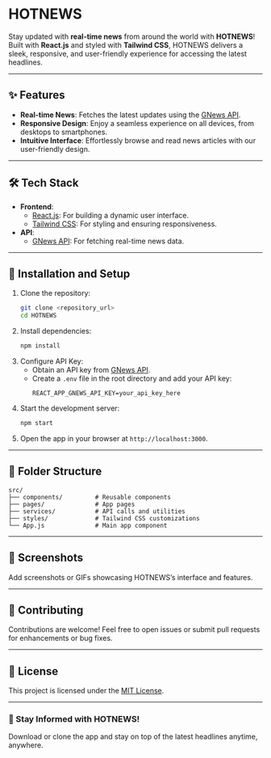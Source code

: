 # HOTNEWS

Stay updated with **real-time news** from around the world with **HOTNEWS**! Built with **React.js** and styled with **Tailwind CSS**, HOTNEWS delivers a sleek, responsive, and user-friendly experience for accessing the latest headlines.

---

## ✨ Features

* **Real-time News**: Fetches the latest updates using the [GNews API](https://gnews.io/).
* **Responsive Design**: Enjoy a seamless experience on all devices, from desktops to smartphones.
* **Intuitive Interface**: Effortlessly browse and read news articles with our user-friendly design.

---

## 🛠️ Tech Stack

* **Frontend**:
  * [React.js](https://reactjs.org/): For building a dynamic user interface.
  * [Tailwind CSS](https://tailwindcss.com/): For styling and ensuring responsiveness.
* **API**:
  * [GNews API](https://gnews.io/): For fetching real-time news data.

---

## 🚀 Installation and Setup

1. Clone the repository:
   ```bash
   git clone <repository_url>  
   cd HOTNEWS  
   ```
2. Install dependencies:
   ```bash
   npm install  
   ```
3. Configure API Key:
   * Obtain an API key from [GNews API](https://gnews.io/).
   * Create a `.env` file in the root directory and add your API key:
     ```env
     REACT_APP_GNEWS_API_KEY=your_api_key_here  
     ```
4. Start the development server:
   ```bash
   npm start  
   ```
5. Open the app in your browser at `http://localhost:3000`.

---

## 📂 Folder Structure

```plaintext
src/  
├── components/         # Reusable components  
├── pages/              # App pages  
├── services/           # API calls and utilities  
├── styles/             # Tailwind CSS customizations  
└── App.js              # Main app component  
```

---

## 📸 Screenshots

Add screenshots or GIFs showcasing HOTNEWS’s interface and features.

---

## 🤝 Contributing

Contributions are welcome! Feel free to open issues or submit pull requests for enhancements or bug fixes.

---

## 📜 License

This project is licensed under the [MIT License](https://chatgpt.com/c/LICENSE).

---

### 🌟 Stay Informed with HOTNEWS!

Download or clone the app and stay on top of the latest headlines anytime, anywhere.
